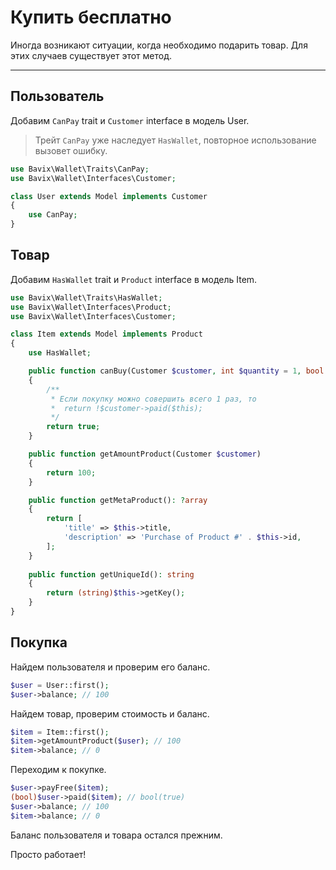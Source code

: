 # Купить бесплатно

Иногда возникают ситуации, когда необходимо подарить товар.
Для этих случаев существует этот метод.

---

## Пользователь

Добавим `CanPay` trait и `Customer` interface в модель User.

> Трейт `CanPay` уже наследует `HasWallet`, повторное использование вызовет ошибку.

```php
use Bavix\Wallet\Traits\CanPay;
use Bavix\Wallet\Interfaces\Customer;

class User extends Model implements Customer
{
    use CanPay;
}
```

## Товар

Добавим `HasWallet` trait и `Product` interface в модель Item.

```php
use Bavix\Wallet\Traits\HasWallet;
use Bavix\Wallet\Interfaces\Product;
use Bavix\Wallet\Interfaces\Customer;

class Item extends Model implements Product
{
    use HasWallet;

    public function canBuy(Customer $customer, int $quantity = 1, bool $force = null): bool
    {
        /**
         * Если покупку можно совершить всего 1 раз, то
         *  return !$customer->paid($this);
         */
        return true; 
    }

    public function getAmountProduct(Customer $customer)
    {
        return 100;
    }

    public function getMetaProduct(): ?array
    {
        return [
            'title' => $this->title, 
            'description' => 'Purchase of Product #' . $this->id,
        ];
    }
    
    public function getUniqueId(): string
    {
        return (string)$this->getKey();
    }
}
```

## Покупка

Найдем пользователя и проверим его баланс.

```php
$user = User::first();
$user->balance; // 100
```

Найдем товар, проверим стоимость и баланс.

```php
$item = Item::first();
$item->getAmountProduct($user); // 100
$item->balance; // 0
```

Переходим к покупке.

```php
$user->payFree($item);
(bool)$user->paid($item); // bool(true)
$user->balance; // 100
$item->balance; // 0
```

Баланс пользователя и товара остался прежним.

Просто работает!
